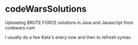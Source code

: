 # codeWarsSolutions
Uploading BRUTE FORCE solutions in Java and Javascript from codewars.com

I usually do a few Kata's every now and then to refresh syntax.
